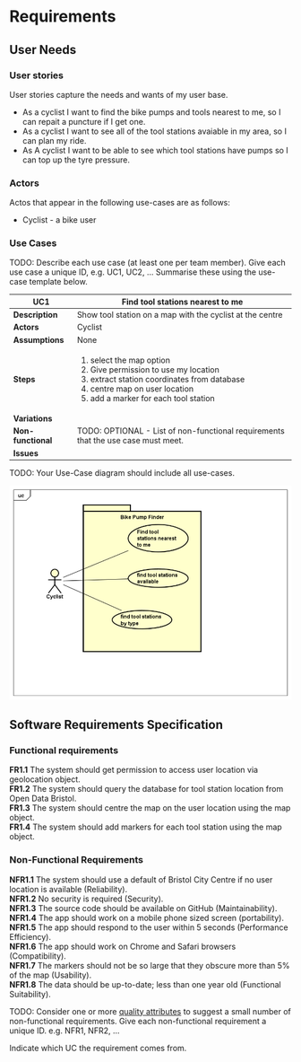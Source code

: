 # Requirements

## User Needs

### User stories
User stories capture the needs and wants of my user base.

* As a cyclist I want to find the bike pumps and tools nearest to me, so I can repait a puncture if I get one.
* As a cyclist I want to see all of the tool stations avaiable in my area, so I can plan my ride.
* As A cyclist I want to be able to see which tool stations have pumps so I can top up the tyre pressure.

### Actors
Actos that appear in the following use-cases are as follows:

* Cyclist - a bike user

### Use Cases
TODO: Describe each use case (at least one per team member).
    Give each use case a unique ID, e.g. UC1, UC2, ...
    Summarise these using the use-case template below.

| UC1 | Find tool stations nearest to me | 
| -------------------------------------- | ------------------- |
| **Description** | Show tool station on a map with the cyclist at the centre |
| **Actors** | Cyclist |
| **Assumptions** | None
| **Steps** | <ol><li>select the map option</li><li>Give permission to use my location</li><li>extract station coordinates from database</li><li>centre map on user location</li><li>add a marker for each tool station</li></ol> |
| **Variations** |  |
| **Non-functional** | TODO: OPTIONAL - List of non-functional requirements that the use case must meet. |
| **Issues** |  |


TODO: Your Use-Case diagram should include all use-cases.

![Insert your Use-Case Diagram Here](images/use-case.png)

## Software Requirements Specification
### Functional requirements

**FR1.1**	The system should get permission to access user location via geolocation object.<br>
**FR1.2**	The system should query the database for tool station location from Open Data Bristol.<br>
**FR1.3**	The system should centre the map on the user location using the map object.<br>
**FR1.4**	The system should add markers for each tool station using the map object.<br>



### Non-Functional Requirements

**NFR1.1** The system should use a default of Bristol City Centre if no user location is available (Reliability).<br>
**NFR1.2** No security is required (Security).<br>
**NFR1.3** The source code should be available on GitHub (Maintainability).<br>
**NFR1.4** The app should work on a mobile phone sized screen (portability).<br>
**NFR1.5** The app should respond to the user within 5 seconds (Performance Efficiency).<br>
**NFR1.6** The app should work on Chrome and Safari browsers (Compatibility).<br>
**NFR1.7** The markers should not be so large that they obscure more than 5% of the map (Usability).<br>
**NFR1.8** The data should be up-to-date; less than one year old (Functional Suitability).<br>



TODO: Consider one or more [quality attributes](https://en.wikipedia.org/wiki/ISO/IEC_9126) to suggest a small number of non-functional requirements.
Give each non-functional requirement a unique ID. e.g. NFR1, NFR2, ...

Indicate which UC the requirement comes from.
